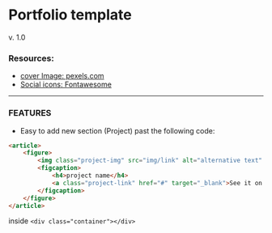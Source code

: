 # Portfolio template
v. 1.0

### Resources:
- [cover Image: pexels.com](https://www.pexels.com/photo/codes-coding-computer-programming-270366/)
- [Social icons: Fontawesome](https://fontawesome.com/)

<hr  />

### FEATURES

- Easy to add new section (Project)
        past the following code:
        
```html
<article>
    <figure>
        <img class="project-img" src="img/link" alt="alternative text" title="project title"  />
        <figcaption>
            <h4>project name</h4>
            <a class="project-link" href="#" target="_blank">See it on ....</a>
        </figcaption>
    </figure>
</article>
```

 inside `<div class="container"></div>`